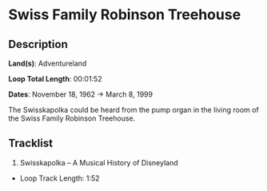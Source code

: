 # Swiss Family Robinson Treehouse

## Description

**Land(s)**: Adventureland

**Loop Total Length**: 00:01:52

**Dates**: November 18, 1962 → March 8, 1999

The Swisskapolka could be heard from the pump organ  in the living room of the Swiss Family Robinson Treehouse.

## Tracklist

1. Swisskapolka – A Musical History of Disneyland
- Loop Track Length: 1:52
